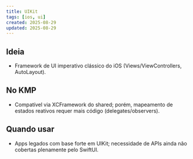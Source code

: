 ```yaml
---
title: UIKit
tags: [ios, ui]
created: 2025-08-29
updated: 2025-08-29
---
```


## Ideia
- Framework de UI imperativo clássico do iOS (Views/ViewControllers, AutoLayout).

## No KMP
- Compatível via XCFramework do shared; porém, mapeamento de estados reativos requer mais código (delegates/observers).

## Quando usar
- Apps legados com base forte em UIKit; necessidade de APIs ainda não cobertas plenamente pelo SwiftUI.
